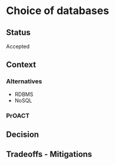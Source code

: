 # Choice of databases

## Status
Accepted

## Context

### Alternatives

* RDBMS
* NoSQL

### PrOACT

## Decision

## Tradeoffs - Mitigations